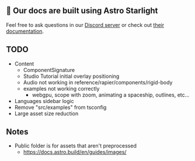 ## 👀 Our docs are built using Astro Starlight

Feel free to ask questions in our [Discord server](https://discord.gg/EqUBCfCaGm) or check out [their documentation](https://starlight.astro.build/).

## TODO

- Content
  - ComponentSignature
  - Studio Tutorial initial overlay positioning
  - Audio not working in reference/rapier/components/rigid-body
  - examples not working correctly
    - webgpu, scope with zoom, animating a spaceship, outlines, etc...
- Languages sidebar logic
- Remove "src/examples" from tsconfig
- Large asset size reduction

## Notes

- Public folder is for assets that aren't preprocessed
  - https://docs.astro.build/en/guides/images/

